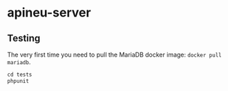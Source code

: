 # apineu-server

## Testing

The very first time you need to pull the MariaDB docker image: `docker pull mariadb`.

```php
cd tests
phpunit
```
